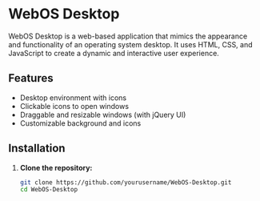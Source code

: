 # WebOS Desktop

WebOS Desktop is a web-based application that mimics the appearance and functionality of an operating system desktop. It uses HTML, CSS, and JavaScript to create a dynamic and interactive user experience.

## Features

- Desktop environment with icons
- Clickable icons to open windows
- Draggable and resizable windows (with jQuery UI)
- Customizable background and icons

## Installation

1. **Clone the repository:**
   ```bash
   git clone https://github.com/yourusername/WebOS-Desktop.git
   cd WebOS-Desktop
